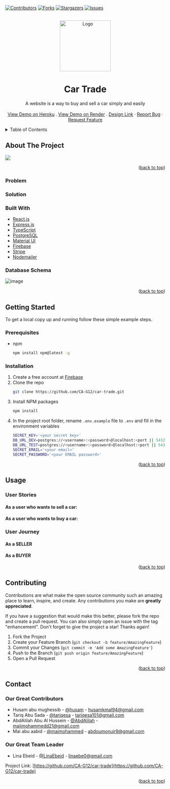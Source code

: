 <div id="top"></div>

[![Contributors][contributors-shield]][contributors-url]
[![Forks][forks-shield]][forks-url]
[![Stargazers][stars-shield]][stars-url]
[![Issues][issues-shield]][issues-url]

<!-- PROJECT LOGO -->
<br />
<div align="center">
  <a href="https://github.com/CA-G12/car-trade">
    <img src="https://car-tradee.herokuapp.com/static/media/logo.4c3bccf20893b21938cd.png" alt="Logo" width="160" height="160">
  </a>

<h1 align="center">Car Trade</h1>

  <p align="center">
       A website is a way to buy and sell a car simply and easily
    <br />
    <br />
    <a href="https://car-tradee.herokuapp.com">View Demo on Heroku</a>
     .
    <a href="">View Demo on Render</a>
    .
    <a href="https://www.figma.com/file/4j4A83unKcFHLyfKiIwrQq/Car-trade?node-id=0%3A1">Design Link</a>
    ·
    <a href="https://github.com/CA-G12/car-trade/issues/new">Report Bug</a>
    ·
    <a href="https://github.com/CA-G12/car-trade/issues/new">Request Feature</a>
  </p>
</div>



<!-- TABLE OF CONTENTS -->
<details>
  <summary>Table of Contents</summary>
  <ol>
    <li>
      <a href="#about-the-project">About The Project</a>
      <ul>
        <li><a href="#problem">Problem</a></li>
        <li><a href="#solution">Solution</a></li>
        <li><a href="#built-with">Built With</a></li>
        <li><a href="#database-schema">Database Schema</a></li>
      </ul>
    </li>
    <li>
      <a href="#getting-started">Getting Started</a>
      <ul>
        <li><a href="#prerequisites">Prerequisites</a></li>
        <li><a href="#installation">Installation</a></li>
      </ul>
    </li>
    <li>
      <a href="#usage">Usage</a>
      <ul>
        <li>
          <a href="#user-stories">User Stories</a>
            <ul>
                <li><a href="#student-stories">As a Buyer</a></li>
                <li><a href="#teacher-stories">As a Seller</a></li>
            </ul>
          </li>           <li>
          <a href="#user-journey">User Journey</a>
          <ul>
              <li><a href="#student-journey">As a Buyer</a></li>
                <li><a href="#teacher-journey">As a Seller</a></li>
          </ul>
          </li> 
      </ul>
    </li>
    <li><a href="#roadmap">Roadmap</a></li>
    <li><a href="#contributing">Contributing</a></li>
    <li><a href="#contact">Contact</a></li>
    <li><a href="#acknowledgments">Acknowledgments</a></li>
  </ol>
</details>



<!-- ABOUT THE PROJECT -->
## About The Project <span id="about-the-project"></span>

<img src="https://i.imgur.com/AqLx1W1.png" />

<p align="right">(<a href="#top">back to top</a>)</p>

### Problem <span id="problem"></span>


### Solution <span id="solution"></span>


### Built With <span id="built-with"></span>

* [React.js](https://reactjs.org/)
* [Express.js](https://expressjs.com/)
* [TypeScript](https://www.typescriptlang.org/docs/)
* [PostgreSQL](https://www.postgresql.org/docs/)
* [Material UI](https://mui.com/)
* [Firebase](https://firebase.google.com/)
* [Stripe](https://stripe.com/)
* [Nodemailer](https://nodemailer.com/about/)

### Database Schema <span id="database-schema"></span>
![image]()


<p align="right">(<a href="#top">back to top</a>)</p>



<!-- GETTING STARTED -->
## Getting Started <span id="getting-started"></span>

To get a local copy up and running follow these simple example steps.

### Prerequisites <span id="prerequisites"></span>

* npm
  ```sh
  npm install npm@latest -g
  ```

### Installation <span id="installation"></span>

1. Create a free account at [Firebase](https://firebase.google.com/)
2. Clone the repo
   ```sh
   git clone https://github.com/CA-G12/car-trade.git
   ```
3. Install NPM packages
   ```sh
   npm install
   ```
4. In the project root folder, rename `.env.example` file to `.env` and fill in the environment variables
   ```sh
   SECRET_KEY='<your secret key>'
   DB_URL_DEV=postgres://<username>:<password>@localhost:<port || 5432>/<development database>
   DB_URL_TEST=postgres://<username>:<password>@localhost:<port || 5432>/<test database>
   SECRET_EMAIL='<your email>'
   SECRET_PASSWORD='<your EMAIL password>'
   
   ```
<p align="right">(<a href="#top">back to top</a>)</p>



<!-- USAGE EXAMPLES -->
## Usage <span id="usage"></span>
### User Stories <span id="user-stories"></span>
#### As a user who wants to sell a car: <span id="seller-stories"></span>


#### As a user who wants to buy a car: <span id="buyer-stories"></span>



### User Journey <span id="user-journey"></span>
#### As a **SELLER** <span id="seller-journey"></span>

#### As a **BUYER** <span id="buyer-journey"></span>

<p align="right">(<a href="#top">back to top</a>)</p>


<!-- CONTRIBUTING -->
## Contributing <span id="contributing"></span>

Contributions are what make the open source community such an amazing place to learn, inspire, and create. Any contributions you make are **greatly appreciated**.

If you have a suggestion that would make this better, please fork the repo and create a pull request. You can also simply open an issue with the tag "enhancement".
Don't forget to give the project a star! Thanks again!

1. Fork the Project
2. Create your Feature Branch (`git checkout -b feature/AmazingFeature`)
3. Commit your Changes (`git commit -m 'Add some AmazingFeature'`)
4. Push to the Branch (`git push origin feature/AmazingFeature`)
5. Open a Pull Request

<p align="right">(<a href="#top">back to top</a>)</p>


<!-- CONTACT -->
## Contact <span id="contact"></span>
### Our Great Contributors
- Husam abu mughessib - [@husam](https://github.com/husamkamal) - husamkmal94@gmail.com
- Tariq Abu Sada - [@tariqesa](https://github.com/tariqabusada) - tariqesa101@gmail.com
- AbdAlilah Abu Al Hussein - [@AbdAlilah](https://github.com/abdou059) - maiimohammedd21@gmail.com
- Mai abu aabid - [@maimohammed](https://github.com/mai-mohammed) - abdoumonuir9@gmail.com

### Our Great Team Leader
- Lina Ebeid - [@LinaEbeid](https://github.com/LinaYahya) - linaebe0@gmail.com

Project Link: [https://github.com/CA-G12/car-trade](https://github.com/CA-G12/car-trade)

<p align="right">(<a href="#top">back to top</a>)</p>

[contributors-shield]: https://img.shields.io/github/contributors/CA-G12/car-trade?style=for-the-badge
[contributors-url]: https://github.com/CA-G12/car-trade/graphs/contributors
[forks-shield]:https://img.shields.io/github/forks/CA-G12/car-trade?style=for-the-badge
[forks-url]: https://github.com/CA-G12/car-trade/network/members
[stars-shield]: https://img.shields.io/github/stars/CA-G12/car-trade?style=for-the-badge
[stars-url]: https://github.com/CA-G12/car-trade/stargazers
[issues-shield]: https://img.shields.io/github/issues/CA-G12/car-trade?style=for-the-badge
[issues-url]: https://github.com/CA-G12/car-trade/issues
